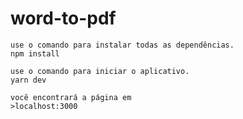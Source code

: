 # word-to-pdf

```
use o comando para instalar todas as dependências.
npm install
```
```
use o comando para iniciar o aplicativo.
yarn dev
```

```
você encontrará a página em
>localhost:3000
